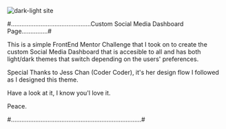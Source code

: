 ![dark-light site](https://github.com/user-attachments/assets/1c6095c4-b706-4d4a-b1c1-425f356108f6)

#..............................................Custom Social Media Dashboard Page...............#

This is a simple FrontEnd Mentor Challenge that I took on to create the custom Social Media Dashboard that is 
accesible to all and has both light/dark themes that switch depending on the users' preferences.

Special Thanks to Jess Chan (Coder Coder), it's her design flow I followed as I designed this theme. 

Have a look at it, I know you'l love it.

Peace.


#...........................................................................#
